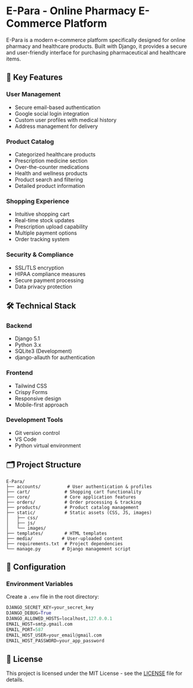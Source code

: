 # E-Para - Online Pharmacy E-Commerce Platform

E-Para is a modern e-commerce platform specifically designed for online pharmacy and healthcare products. Built with Django, it provides a secure and user-friendly interface for purchasing pharmaceutical and healthcare items.

## 🌟 Key Features

### User Management
- Secure email-based authentication
- Google social login integration
- Custom user profiles with medical history
- Address management for delivery

### Product Catalog
- Categorized healthcare products
- Prescription medicine section
- Over-the-counter medications
- Health and wellness products
- Product search and filtering
- Detailed product information

### Shopping Experience
- Intuitive shopping cart
- Real-time stock updates
- Prescription upload capability
- Multiple payment options
- Order tracking system

### Security & Compliance
- SSL/TLS encryption
- HIPAA compliance measures
- Secure payment processing
- Data privacy protection

## 🛠️ Technical Stack

### Backend
- Django 5.1
- Python 3.x
- SQLite3 (Development)
- django-allauth for authentication

### Frontend
- Tailwind CSS
- Crispy Forms
- Responsive design
- Mobile-first approach

### Development Tools
- Git version control
- VS Code
- Python virtual environment


## 🗂️ Project Structure

```
E-Para/
├── accounts/          # User authentication & profiles
├── cart/             # Shopping cart functionality
├── core/             # Core application features
├── orders/           # Order processing & tracking
├── products/         # Product catalog management
├── static/           # Static assets (CSS, JS, images)
│   ├── css/
│   ├── js/
│   └── images/
├── templates/        # HTML templates
├── media/           # User-uploaded content
├── requirements.txt  # Project dependencies
└── manage.py        # Django management script
```

## 🔧 Configuration

### Environment Variables
Create a `.env` file in the root directory:

```python
DJANGO_SECRET_KEY=your_secret_key
DJANGO_DEBUG=True
DJANGO_ALLOWED_HOSTS=localhost,127.0.0.1
EMAIL_HOST=smtp.gmail.com
EMAIL_PORT=587
EMAIL_HOST_USER=your_email@gmail.com
EMAIL_HOST_PASSWORD=your_app_password
```


## 📝 License

This project is licensed under the MIT License - see the [LICENSE](LICENSE) file for details.


